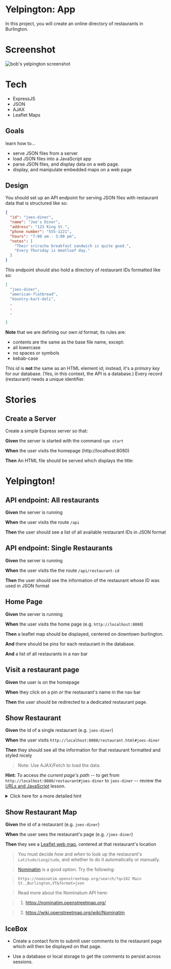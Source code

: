 # Yelpington: App

In this project, you will create an online directory of restaurants in Burlington.

# Screenshot

![bob's yelpington screenshot](/images/yelpington-screenshot.png)

# Tech

* ExpressJS
* JSON
* AJAX
* Leaflet Maps

## Goals

learn how to...

* serve JSON files from a server
* load JSON files into a JavaScript app
* parse JSON files, and display data on a web page.
* display, and manipulate embedded maps on a web page

## Design

You should set up an API endpoint for serving JSON files with restaurant data that is structured like so:

```json
{
  "id": "joes-diner",
  "name": "Joe's Diner",
  "address": "123 King St.",
  "phone number": "555-1221",
  "hours": "7:00 am - 3:00 pm",
  "notes": [
    "Their sriracha breakfast sandwich is quite good.",
    "Every Thursday is meatloaf day."
  ]
}
```

This endpoint should also hold a directory of restaurant IDs formatted like so:

```json
[
  "joes-diner",
  "american-flatbread",
  "kountry-kart-deli",
  .
  .
  .

]
```

**Note** that we are defining our own *id* format; its rules are:

* contents are the same as the base file name, except:
* all lowercase
* no spaces or symbols
* kebab-case

This *id* is **not** the same as an HTML element id; instead, it's a *primary key* for our
database. (Yes, in this context, the API is a database.) Every record (restaurant)
needs a unique identifier.

# Stories

<!--BOX-->

## Create a Server

Create a simple Express server so that:

**Given** the server is started with the command `npm start`

**When** the user visits the homepage (http://localhost:8080)

**Then** An HTML file should be served which displays the title:
<h1>Yelpington!</h1>

<!--/BOX-->

<!--BOX-->

## API endpoint: All restaurants

**Given** the server is running

**When** the user visits the route `/api`

**Then** the user should see a list of all available restaurant IDs in JSON format

<!--/BOX-->

<!--BOX-->

## API endpoint: Single Restaurants

**Given** the server is running

**When** the user visits the the route `/api/restaurant-id`

**Then** the user should see the information of the restaurant whose ID was used in JSON format

<!--/BOX-->

<!--BOX-->

## Home Page

**Given** the server is running

**When** the user visits the home page (e.g. `http://localhost:8080`)

**Then** a leaflet map should be displayed, centered on downtown burlington.

**And** there should be pins for each restaurant in the database.

**And** a list of all restaurants in a nav bar

<!--/BOX-->

<!--BOX-->

## Visit a restaurant page

**Given** the user is on the homepage

**When** they click on a pin *or* the restaurant's name in the nav bar

**Then** the user should be redirected to a dedicated restaurant page.

<!--/BOX-->

<!--BOX-->

## Show Restaurant

**Given** the id of a single restaurant (e.g. `joes-diner`)

**When** the user visits `http://localhost:8080/restaurant.html#joes-diner`

**Then** they should see all the information for that restaurant formatted and styled nicely

>Note: Use AJAX/Fetch to load the data.

<!--/BOX-->

<!--BOX-->

**Hint:** To access *the current page's path* -- to get from `http://localhost:8080/restaurant#joes-diner` to `joes-diner` -- review the [URLs and JavaScript](/lessons/client-side-coding/urls_and_javascript) lesson.
<details>
<summary>
Click here for a more detailed hint
</summary>

```
let name = document.location.hash.slice(1)
```

(`slice(1)` removes the `#` from the `hash` field of the `document.location` URL object.)
</details>

<!--/BOX-->

<!--BOX-->

## Show Restaurant Map

**Given** the id of a restaurant (e.g. `joes-diner`)

**When** the user sees the restaurant's page (e.g. `/joes-diner`)

**Then** they see a [Leaflet web map](/lessons/client_side_coding/interactive_mapping), centered at that restaurant's location

> You must decide *how* and *when* to look up the restaurant's `Latitude/Longitude`, and whether to do it automatically or manually.

> [Nominatim](https://nominatim.openstreetmap.org/) is a good option. Try the following:

> `https://nominatim.openstreetmap.org/search/?q=182 Main St.,Burlington,VT&format=json`

> Read more about the Nominatum API here:

> 1. https://nominatim.openstreetmap.org/

> 2. https://wiki.openstreetmap.org/wiki/Nominatim

<!--/BOX-->

<!--BOX-->

## IceBox

* Create a contact form to submit user comments to the restaurant page which will then be displayed on that page.

* Use a database or local storage to get the comments to persist across sessions.

<!--/BOX-->
